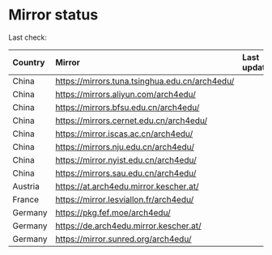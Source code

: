 <script src="./time.js"></script>
# Mirror status
Last check: <script type="text/javascript">localize(1722403110.460465);</script>

|Country|Mirror|Last update|
|:------|:-----|:----------|
|China|https://mirrors.tuna.tsinghua.edu.cn/arch4edu/|<script type="text/javascript">localize(1722364475);</script>|
|China|https://mirrors.aliyun.com/arch4edu/|<script type="text/javascript">localize(1722364475);</script>|
|China|https://mirrors.bfsu.edu.cn/arch4edu/|<script type="text/javascript">localize(1722364475);</script>|
|China|https://mirrors.cernet.edu.cn/arch4edu/|<script type="text/javascript">localize(1722364475);</script>|
|China|https://mirror.iscas.ac.cn/arch4edu/|<script type="text/javascript">localize(1722364475);</script>|
|China|https://mirrors.nju.edu.cn/arch4edu/|<script type="text/javascript">localize(1722278060);</script>|
|China|https://mirror.nyist.edu.cn/arch4edu/|<script type="text/javascript">localize(1722321427);</script>|
|China|https://mirrors.sau.edu.cn/arch4edu/|<script type="text/javascript">localize(1722364475);</script>|
|Austria|https://at.arch4edu.mirror.kescher.at/|<script type="text/javascript">localize(1722364475);</script>|
|France|https://mirror.lesviallon.fr/arch4edu/|<script type="text/javascript">localize(1722364475);</script>|
|Germany|https://pkg.fef.moe/arch4edu/|<script type="text/javascript">localize(1722364475);</script>|
|Germany|https://de.arch4edu.mirror.kescher.at/|<script type="text/javascript">localize(1722364475);</script>|
|Germany|https://mirror.sunred.org/arch4edu/|<script type="text/javascript">localize(1722364475);</script>|

<script src="./tablefilter/tablefilter.js"></script>
<script src="./table.js"></script>